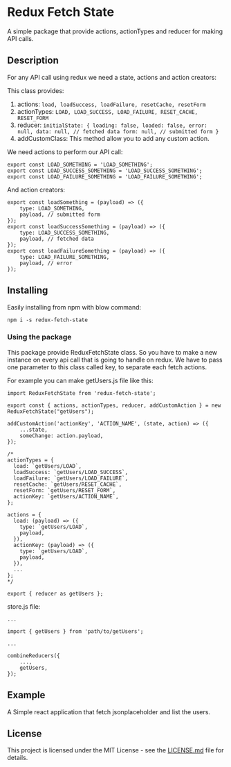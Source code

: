 # Redux Fetch State

A simple package that provide actions, actionTypes and reducer for making API calls.

## Description

For any API call using redux we need a state, actions and action creators:

This class provides:

1.  actions: `load, loadSuccess, loadFailure, resetCache, resetForm`
2.  actionTypes: `LOAD, LOAD_SUCCESS, LOAD_FAILURE, RESET_CACHE, RESET_FORM`
3.  reducer: `initialState: { loading: false, loaded: false, error: null, data: null, // fetched data form: null, // submitted form }`
4.  addCustomClass: This method allow you to add any custom action.

We need actions to perform our API call:

```
export const LOAD_SOMETHING = 'LOAD_SOMETHING';
export const LOAD_SUCCESS_SOMETHING = 'LOAD_SUCCESS_SOMETHING';
export const LOAD_FAILURE_SOMETHING = 'LOAD_FAILURE_SOMETHING';
```

And action creators:

```
export const loadSomething = (payload) => ({
    type: LOAD_SOMETHING,
    payload, // submitted form
});
export const loadSuccessSomething = (payload) => ({
    type: LOAD_SUCCESS_SOMETHING,
    payload, // fetched data
});
export const loadFailureSomething = (payload) => ({
    type: LOAD_FAILURE_SOMETHING,
    payload, // error
});
```

## Installing

Easily installing from npm with blow command:

```
npm i -s redux-fetch-state
```

### Using the package

This package provide ReduxFetchState class. So you have to make a new instance on every api call that is going to handle on redux.
We have to pass one parameter to this class called key, to separate each fetch actions.

For example you can make getUsers.js file like this:

```
import ReduxFetchState from 'redux-fetch-state';

export const { actions, actionTypes, reducer, addCustomAction } = new ReduxFetchState("getUsers");

addCustomAction('actionKey', 'ACTION_NAME', (state, action) => ({
    ...state,
    someChange: action.payload,
});

/*
actionTypes = {
  load: `getUsers/LOAD`,
  loadSuccess: `getUsers/LOAD_SUCCESS`,
  loadFailure: `getUsers/LOAD_FAILURE`,
  resetCache: `getUsers/RESET_CACHE`,
  resetForm: `getUsers/RESET_FORM`,
  actionKey: `getUsers/ACTION_NAME`,
};

actions = {
  load: (payload) => ({
    type: `getUsers/LOAD`,
    payload,
  }),
  actionKey: (payload) => ({
    type: `getUsers/LOAD`,
    payload,
  }),
  ...
};
*/

export { reducer as getUsers };
```

store.js file:

```
...

import { getUsers } from 'path/to/getUsers';

...

combineReducers({
    ...,
    getUsers,
});

```

## Example

A Simple react application that fetch jsonplaceholder and list the users.

## License

This project is licensed under the MIT License - see the [LICENSE.md](LICENSE.md) file for details.

